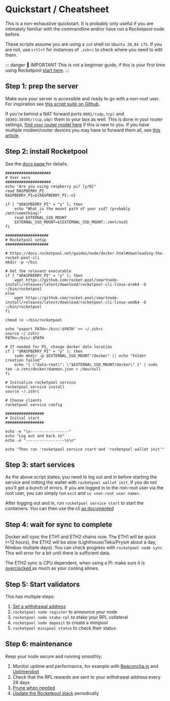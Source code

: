 # Quickstart / Cheatsheet

This is a non-exhaustive quickstart. It is probably only useful if you are intimately familiar with the commandline and/or have run a Rocketpool node before.

These scripts assume you are using a `zsh` shell on `Ubuntu 20.04 LTS`. If you are not, use `crtl+f` for instances of `.zshrc` to check where you need to edit them.

::: danger 🚨 IMPORTANT
This is not a beginner guide, if this is your first time using Rocketpool [start here]( https://docs.rocketpool.net/guides/ ).
:::



## Step 1: prep the server

Make sure your server is accessible and ready to go with a non-root user. For inspiration see [this script suite on Github]( https://github.com/actuallymentor/vps-setup-ssh-zsh-pretty ).

If you're behind a NAT forward ports `9001/(udp,tcp)` and `30303:30305/(tcp,udp)` them to your box as well. This is done in your router settings, [find your router model here]( https://portforward.com/router.htm ) if this is new to you. If you have multiple modem/router devices you may have to forward them all, see [this article]( https://portforward.com/help/doublerouterportforwarding.htm ).

## Step 2: install Rocketpool

See the [ docs page ]( https://docs.rocketpool.net/guides/node/docker.html#downloading-the-rocket-pool-cli ) for details.

```shell
####################
# User vars
####################
echo "Are you using raspberry pi? [y/N]"
read RASPBERRY_PI
RASPBERRY_PI=${RASPBERRY_PI:-n}

if [ "$RASPBERRY_PI" = "y" ]; then
	echo "What is the mount path of your ssd? (probably /mnt/something)"
	read EXTERNAL_SSD_MOUNT
	EXTERNAL_SSD_MOUNT=${EXTERNAL_SSD_MOUNT:-/mnt/ssd}
fi

###################
# Rocketpool setup
###################

# https://docs.rocketpool.net/guides/node/docker.html#downloading-the-rocket-pool-cli
mkdir -p ~/bin

# Get the relevant executable
if [ "$RASPBERRY_PI" = "y" ]; then
	wget https://github.com/rocket-pool/smartnode-install/releases/latest/download/rocketpool-cli-linux-arm64 -O ~/bin/rocketpool
else
	wget https://github.com/rocket-pool/smartnode-install/releases/latest/download/rocketpool-cli-linux-amd64 -O ~/bin/rocketpool
fi

chmod +x ~/bin/rocketpool

echo "export PATH=~/bin/:$PATH" >> ~/.zshrc
source ~/.zshrc
PATH=~/bin/:$PATH

# If needed for PI, change docker data location
if [ "$RASPBERRY_PI" = "y" ]; then
	sudo mkdir -p $EXTERNAL_SSD_MOUNT"/docker" || echo "Folder creation failed"
	echo "{ \"data-root\": \"$EXTERNAL_SSD_MOUNT/docker\" }" | sudo tee -a /etc/docker/daemon.json > /dev/null
fi

# Initialize rocketpool service
rocketpool service install
source ~/.zshrc

# Choose clients
rocketpool service config

#################
# Initial start
#################

echo -e "\n-----------------"
echo "Log out and back in"
echo -e "-----------------\n\n"

echo "Then run 'rocketpool service start'and 'rocketpool wallet init'"
```

## Step 3: start services

As the above script states, you need to log out and in before starting the service and initting the wallet with `rocketpool wallet init`. If you do not you'll get a bunch of errors. If you are logged in to the non-root user via the root user, you can simply run `exit` and `su <non-root user name>`.

After logging out and in, run `rocketpool service start` to start the containers. You can then use the cli [as documented]( https://docs.rocketpool.net/guides/node/cli-intro.html )

## Step 4: wait for sync to complete

Docker will sync the ETH1 and ETH2 chains now. The ETH1 will be quick (<12 hours), the ETH2 will be slow (Lighthouse/Teku/Prysm about a day, Nimbus multiple days). You can check progress with `rocketpool node sync`. This will error for a bit until there is sufficient data.

The ETH2 sync is CPU dependent, when using a Pi: make sure it is [ overclocked ](https://docs.rocketpool.net/guides/node/local/prepare-pi.html#overclocking-the-pi) as much as your cooling allows.

## Step 5: Start validators

This has multiple steps:

1. [Set a withdrawal address]( https://docs.rocketpool.net/guides/node/create-validator.html#setting-your-withdrawal-address )
1. `rocketpool node register` to announce your node
1. `rocketpool node stake-rpl` to stake your RPL collateral
1. `rocketpool node deposit` to create a minipool
1. `rocketpool minipool status` to check their status

## Step 6: maintenance

Keep your node secure and running smoothly:

1. Monitor uptime and performance, for example with [Beaconcha.in](https://beaconcha.in/) and [Uptimerobot](https://uptimerobot.com/)
2. Check that the RPL rewards are sent to your withdrawal address every 28 days
3. [Prune when needed]( https://docs.rocketpool.net/guides/node/geth-pruning.html#pruning-clears-disk-space )
4. [Update the Rocketpool stack]( https://docs.rocketpool.net/guides/node/updates.html#updating-the-smartnode-stack ) periodically